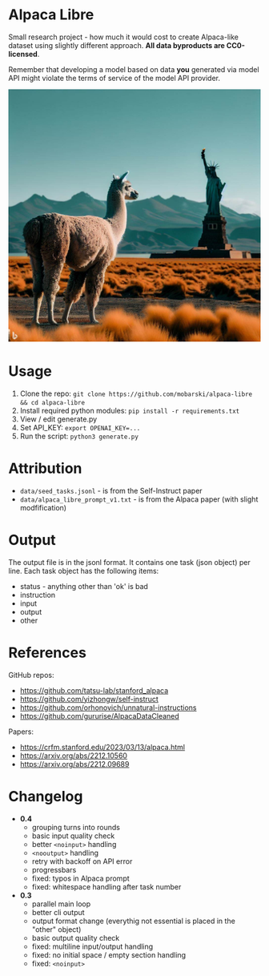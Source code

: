 # Alpaca Libre

Small research project - how much it would cost to create Alpaca-like dataset using slightly different approach. **All data byproducts are CC0-licensed**.

Remember that developing a model based on data **you** generated via model API might violate the terms of service of the model API provider.

![alpaca on the Altiplano grasslands with the Statue of Liberty in the background](assets/alpaca-libre-cover.jpg)

# Usage

1. Clone the repo:
`git clone https://github.com/mobarski/alpaca-libre && cd alpaca-libre`
2. Install required python modules:
`pip install -r requirements.txt`
3. View / edit generate.py
4. Set API_KEY:
`export OPENAI_KEY=...`
5. Run the script:
`python3 generate.py`

# Attribution

- `data/seed_tasks.jsonl` - is from the Self-Instruct paper
- `data/alpaca_libre_prompt_v1.txt` - is from the Alpaca paper (with slight modfification)

# Output

The output file is in the jsonl format.
It contains one task (json object) per line.
Each task object has the following items:
- status - anything other than 'ok' is bad
- instruction
- input
- output
- other

# References

GitHub repos:
- https://github.com/tatsu-lab/stanford_alpaca
- https://github.com/yizhongw/self-instruct
- https://github.com/orhonovich/unnatural-instructions
- https://github.com/gururise/AlpacaDataCleaned

Papers:
- https://crfm.stanford.edu/2023/03/13/alpaca.html
- https://arxiv.org/abs/2212.10560
- https://arxiv.org/abs/2212.09689


# Changelog

- **0.4**
  - grouping turns into rounds
  - basic input quality check
  - better `<noinput>` handling
  - `<nooutput>` handling
  - retry with backoff on API error
  - progressbars
  - fixed: typos in Alpaca prompt
  - fixed: whitespace handling after task number
- **0.3**
  - parallel main loop
  - better cli output
  - output format change (everythig not essential is placed in the "other" object)
  - basic output quality check
  - fixed: multiline input/output handling
  - fixed: no initial space / empty section handling
  - fixed: `<noinput>`
